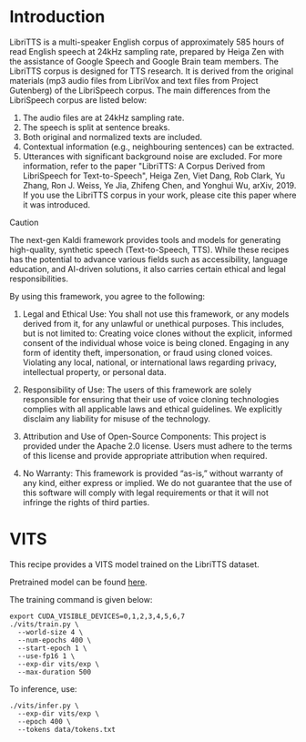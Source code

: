 # Introduction

LibriTTS is a multi-speaker English corpus of approximately 585 hours of read English speech at 24kHz sampling rate, prepared by Heiga Zen with the assistance of Google Speech and Google Brain team members. 
The LibriTTS corpus is designed for TTS research. It is derived from the original materials (mp3 audio files from LibriVox and text files from Project Gutenberg) of the LibriSpeech corpus. 
The main differences from the LibriSpeech corpus are listed below:
1. The audio files are at 24kHz sampling rate.
2. The speech is split at sentence breaks.
3. Both original and normalized texts are included.
4. Contextual information (e.g., neighbouring sentences) can be extracted.
5. Utterances with significant background noise are excluded.
For more information, refer to the paper "LibriTTS: A Corpus Derived from LibriSpeech for Text-to-Speech", Heiga Zen, Viet Dang, Rob Clark, Yu Zhang, Ron J. Weiss, Ye Jia, Zhifeng Chen, and Yonghui Wu, arXiv, 2019. If you use the LibriTTS corpus in your work, please cite this paper where it was introduced.

> [!CAUTION]
> The next-gen Kaldi framework provides tools and models for generating high-quality, synthetic speech (Text-to-Speech, TTS). 
> While these recipes has the potential to advance various fields such as accessibility, language education, and AI-driven solutions, it also carries certain ethical and legal responsibilities.
> 
> By using this framework, you agree to the following:
> 1.	Legal and Ethical Use: You shall not use this framework, or any models derived from it, for any unlawful or unethical purposes. This includes, but is not limited to: Creating voice clones without the explicit, informed consent of the individual whose voice is being cloned. Engaging in any form of identity theft, impersonation, or fraud using cloned voices. Violating any local, national, or international laws regarding privacy, intellectual property, or personal data.
> 
> 2.	Responsibility of Use: The users of this framework are solely responsible for ensuring that their use of voice cloning technologies complies with all applicable laws and ethical guidelines. We explicitly disclaim any liability for misuse of the technology.
> 
> 3.	Attribution and Use of Open-Source Components: This project is provided under the Apache 2.0 license. Users must adhere to the terms of this license and provide appropriate attribution when required.
> 
> 4.	No Warranty: This framework is provided “as-is,” without warranty of any kind, either express or implied. We do not guarantee that the use of this software will comply with legal requirements or that it will not infringe the rights of third parties.


# VITS

This recipe provides a VITS model trained on the LibriTTS dataset.

Pretrained model can be found [here](https://huggingface.co/zrjin/icefall-tts-libritts-vits-2024-10-30).

The training command is given below:
```
export CUDA_VISIBLE_DEVICES=0,1,2,3,4,5,6,7
./vits/train.py \
  --world-size 4 \
  --num-epochs 400 \
  --start-epoch 1 \
  --use-fp16 1 \
  --exp-dir vits/exp \
  --max-duration 500
```

To inference, use:
```
./vits/infer.py \
  --exp-dir vits/exp \
  --epoch 400 \
  --tokens data/tokens.txt
```
